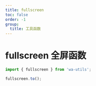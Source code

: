 ```yaml
---
title: fullscreen
toc: false
order: -1
group:
  title: 工具函数
---
```


# fullscreen 全屏函数

```typescript
import { fullscreen } from 'wa-utils';

fullscreen.to();
```

<code src="./demo/index.tsx"></code>
